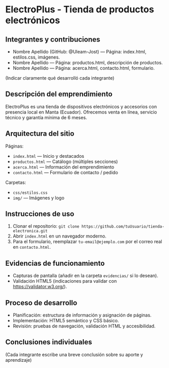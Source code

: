 # ElectroPlus - Tienda de productos electrónicos

## Integrantes y contribuciones
- Nombre Apellido (GitHub: @Uleam-Jost) — Página: index.html, estilos.css, imágenes.
- Nombre Apellido — Página: productos.html, descripción de productos.
- Nombre Apellido — Página: acerca.html, contacto.html, formulario.

(Indicar claramente qué desarrolló cada integrante)

## Descripción del emprendimiento
ElectroPlus es una tienda de dispositivos electrónicos y accesorios con presencia local en Manta (Ecuador). Ofrecemos venta en línea, servicio técnico y garantía mínima de 6 meses.

## Arquitectura del sitio
Páginas:
- `index.html` — Inicio y destacados
- `productos.html` — Catálogo (múltiples secciones)
- `acerca.html` — Información del emprendimiento
- `contacto.html` — Formulario de contacto / pedido

Carpetas:
- `css/estilos.css`
- `img/` — Imágenes y logo

## Instrucciones de uso
1. Clonar el repositorio: `git clone https://github.com/tuUsuario/tienda-electronica.git`
2. Abrir `index.html` en un navegador moderno.
3. Para el formulario, reemplazar `tu-email@ejemplo.com` por el correo real en `contacto.html`.

## Evidencias de funcionamiento
- Capturas de pantalla (añadir en la carpeta `evidencias/` si lo desean).
- Validación HTML5 (indicaciones para validar con https://validator.w3.org/).

## Proceso de desarrollo
- Planificación: estructura de información y asignación de páginas.
- Implementación: HTML5 semántico y CSS básico.
- Revisión: pruebas de navegación, validación HTML y accesibilidad.

## Conclusiones individuales
(Cada integrante escribe una breve conclusión sobre su aporte y aprendizaje)


